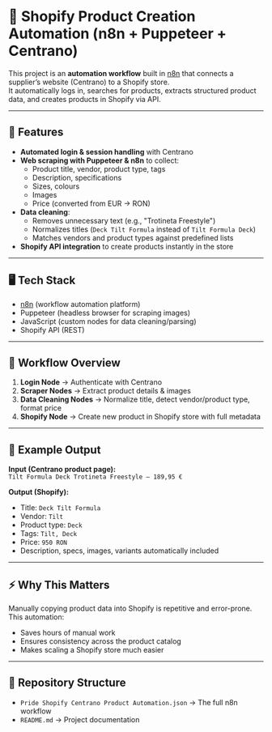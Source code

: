 # 🛒 Shopify Product Creation Automation (n8n + Puppeteer + Centrano)

This project is an **automation workflow** built in [n8n](https://n8n.io/) that connects a supplier’s website (Centrano) to a Shopify store.  
It automatically logs in, searches for products, extracts structured product data, and creates products in Shopify via API.

---

## 🔧 Features
- **Automated login & session handling** with Centrano  
- **Web scraping with Puppeteer & n8n** to collect:
  - Product title, vendor, product type, tags
  - Description, specifications
  - Sizes, colours
  - Images
  - Price (converted from EUR → RON)
- **Data cleaning**:
  - Removes unnecessary text (e.g., "Trotineta Freestyle")
  - Normalizes titles (`Deck Tilt Formula` instead of `Tilt Formula Deck`)
  - Matches vendors and product types against predefined lists
- **Shopify API integration** to create products instantly in the store

---

## 🖥️ Tech Stack
- [n8n](https://n8n.io/) (workflow automation platform)  
- Puppeteer (headless browser for scraping images)  
- JavaScript (custom nodes for data cleaning/parsing)  
- Shopify API (REST)  

---

## 🚀 Workflow Overview
1. **Login Node** → Authenticate with Centrano  
2. **Scraper Nodes** → Extract product details & images  
3. **Data Cleaning Nodes** → Normalize title, detect vendor/product type, format price  
4. **Shopify Node** → Create new product in Shopify store with full metadata  

---

## 📸 Example Output
**Input (Centrano product page):**  
`Tilt Formula Deck Trotineta Freestyle – 189,95 €`  

**Output (Shopify):**  
- Title: `Deck Tilt Formula`  
- Vendor: `Tilt`  
- Product type: `Deck`  
- Tags: `Tilt, Deck`  
- Price: `950 RON`  
- Description, specs, images, variants automatically included  

---

## ⚡ Why This Matters
Manually copying product data into Shopify is repetitive and error-prone.  
This automation:
- Saves hours of manual work  
- Ensures consistency across the product catalog  
- Makes scaling a Shopify store much easier  

---

## 📂 Repository Structure
- `Pride Shopify Centrano Product Automation.json` → The full n8n workflow  
- `README.md` → Project documentation  
